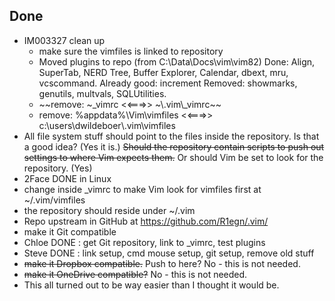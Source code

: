 ## Done
- IM003327 clean up
	- make sure the vimfiles is linked to repository
	- Moved plugins to repo (from C:\Data\Docs\vim\vim82)
		Done: Align, SuperTab, NERD Tree, Buffer Explorer, Calendar, 
		dbext, mru, vcscommand.
		Already good: increment
		Removed: showmarks, genutils, multvals, SQLUtilities.
	- ~~remove: ~\_vimrc <<===>> ~\\.vim\\\_vimrc~~
	- remove: %appdata%\Vim\vimfiles <<===>> 
	  c:\users\dwildeboer\\.vim\vimfiles
- All file system stuff should point to the files inside the repository. Is 
  that a good idea? (Yes it is.) ~~Should the repository contain scripts to 
  push out settings to where Vim expects them.~~ Or should Vim be set to look 
  for the repository. (Yes)
- 2Face DONE in Linux
- change inside \_vimrc to make Vim look for vimfiles first at ~/.vim/vimfiles
- the repository should reside under ~/.vim
- Repo upstream in GitHub at https://github.com/R1egn/.vim/
- make it Git compatible
- Chloe DONE : get Git repository, link to \_vimrc, test plugins
- Steve DONE : link setup, cmd mouse setup, git setup, remove old stuff
- ~~make it Dropbox compatible.~~ Push to here? No - this is not needed.
- ~~make it OneDrive compatible?~~ No - this is not needed.
- This all turned out to be way easier than I thought it would be.

